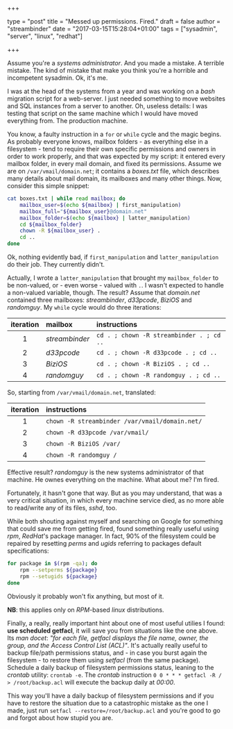 +++

type = "post"
title = "Messed up permissions. Fired."
draft = false
author = "streambinder"
date = "2017-03-15T15:28:04+01:00"
tags = ["sysadmin", "server", "linux", "redhat"]

+++

Assume you're a *systems administrator*. And you made a mistake. A terrible mistake. The kind of mistake that make you think you're a horrible and incompetent sysadmin. Ok, it's me.

I was at the head of the systems from a year and was working on a *bash* migration script for a web-server. I just needed something to move websites and SQL instances from a server to another. Oh, useless details: I was testing that script on the same machine which I would have moved everything from. The production machine.

You know, a faulty instruction in a `for` or `while` cycle and the magic begins. As probably everyone knows, mailbox folders - as everything else in a filesystem - tend to require their own specific permissions and owners in order to work properly, and that was expected by my script: it entered every mailbox folder, in every mail domain, and fixed its permissions. Assume we are on `/var/vmail/domain.net`; it contains a *boxes.txt* file, which describes many details about mail domain, its mailboxes and many other things. Now, consider this simple snippet:

```bash
cat boxes.txt | while read mailbox; do
    mailbox_user=$(echo ${mailbox} | first_manipulation)
    mailbox_full="${mailbox_user}@domain.net"
    mailbox_folder=$(echo ${mailbox} | latter_manipulation)
    cd ${mailbox_folder}
    chown -R ${mailbox_user} .
    cd ..
done
```

Ok, nothing evidently bad, if `first_manipulation` and `latter_manipulation` do their job. They currently didn't.

Actually, I wrote a `latter_manipulation` that brought my `mailbox_folder` to be non-valued, or - even worse - valued with `.`. I wasn't expected to handle a non-valued variable, though. The result? Assume that *domain.net* contained three mailboxes: *streambinder*, *d33pcode*, *BiziOS* and *randomguy*. My `while` cycle would do three iterations:

iteration | mailbox         | instructions
:-------: | :-------------- | :----
1         | *streambinder*  | `cd . ; chown -R streambinder . ; cd ..`
2         | *d33pcode*      | `cd . ; chown -R d33pcode . ; cd ..`
3         | *BiziOS*         | `cd . ; chown -R BiziOS . ; cd ..`
4         | *randomguy*     | `cd . ; chown -R randomguy . ; cd ..`

 So, starting from `/var/vmail/domain.net`, translated:

iteration | instructions
:-------: | :---------------------------------------------
1         | `chown -R streambinder /var/vmail/domain.net/`
2         | `chown -R d33pcode /var/vmail/`
3         | `chown -R BiziOS /var/`
4         | `chown -R randomguy /`

Effective result? _randomguy_ is the new systems administrator of that machine. He ownes everything on the machine. What about me? I'm fired.

Fortunately, it hasn't gone that way. But as you may understand, that was a very critical situation, in which every machine service died, as no more able to read/write any of its files, _sshd_, too.

While both shouting against myself and searching on Google for something that could save me from getting fired, found something really useful using *rpm*, *RedHat*'s package manager.
In fact, 90% of the filesystem could be repaired by resetting *perms* and *ugids* referring to packages default specifications:
```bash
for package in $(rpm -qa); do
    rpm --setperms ${package}
    rpm --setugids ${package}
done
```

Obviously it probably won't fix anything, but most of it.

**NB**: this applies only on *RPM*-based *linux* distributions.

Finally, a really, really important hint about one of most useful utilies I found: **use scheduled getfacl**, it will save you from situations like the one above. Its *man* *docet*: *"for each file, getfacl displays the file name, owner, the group, and the Access Control List (ACL)"*. It's actually really useful to backup file/path permissions status, and - in case you burst again the filesystem - to restore them  using *setfacl* (from the same package). Schedule a daily backup of filesystem permissions status, leaning to the *crontab* utility: `crontab -e`. The *crontab* instruction `0 0 * * * getfacl -R / > /root/backup.acl` will execute the backup daily at *00:00*.

This way you'll have a daily backup of filesystem permissions and if you have to restore the situation due to a catastrophic mistake as the one I made, just run `setfacl --restore=/root/backup.acl` and you're good to go and forgot about how stupid you are.

